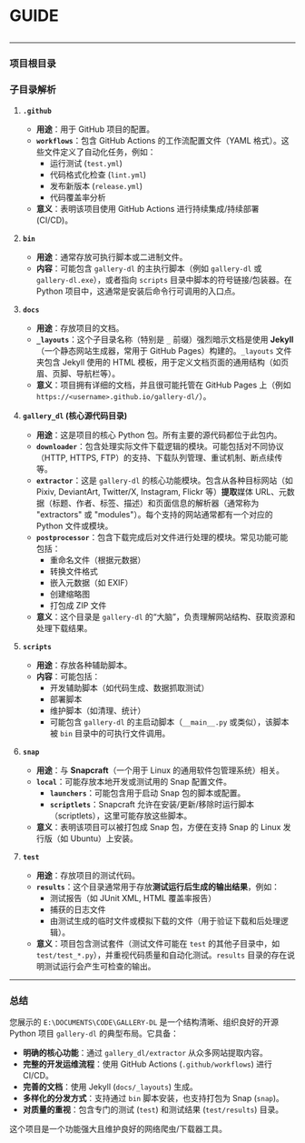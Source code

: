 # GUIDE

##

---

### **项目根目录**

### **子目录解析**

1. **`.github`**
    * **用途**：用于 GitHub 项目的配置。
    * **`workflows`**：包含 GitHub Actions 的工作流配置文件（YAML 格式）。这些文件定义了自动化任务，例如：
        * 运行测试 (`test.yml`)
        * 代码格式化检查 (`lint.yml`)
        * 发布新版本 (`release.yml`)
        * 代码覆盖率分析
    * **意义**：表明该项目使用 GitHub Actions 进行持续集成/持续部署 (CI/CD)。

2. **`bin`**
    * **用途**：通常存放可执行脚本或二进制文件。
    * **内容**：可能包含 `gallery-dl` 的主执行脚本（例如 `gallery-dl` 或 `gallery-dl.exe`），或者指向 `scripts` 目录中脚本的符号链接/包装器。在 Python 项目中，这通常是安装后命令行可调用的入口点。

3. **`docs`**
    * **用途**：存放项目的文档。
    * **`_layouts`**：这个子目录名称（特别是 `_` 前缀）强烈暗示文档是使用 **Jekyll**（一个静态网站生成器，常用于 GitHub Pages）构建的。`_layouts` 文件夹包含 Jekyll 使用的 HTML 模板，用于定义文档页面的通用结构（如页眉、页脚、导航栏等）。
    * **意义**：项目拥有详细的文档，并且很可能托管在 GitHub Pages 上（例如 `https://<username>.github.io/gallery-dl/`）。

4. **`gallery_dl` (核心源代码目录)**
    * **用途**：这是项目的核心 Python 包。所有主要的源代码都位于此包内。
    * **`downloader`**：包含处理实际文件下载逻辑的模块。可能包括对不同协议（HTTP, HTTPS, FTP）的支持、下载队列管理、重试机制、断点续传等。
    * **`extractor`**：这是 `gallery-dl` 的核心功能模块。包含从各种目标网站（如 Pixiv, DeviantArt, Twitter/X, Instagram, Flickr 等）**提取**媒体 URL、元数据（标题、作者、标签、描述）和页面信息的解析器（通常称为 "extractors" 或 "modules"）。每个支持的网站通常都有一个对应的 Python 文件或模块。
    * **`postprocessor`**：包含下载完成后对文件进行处理的模块。常见功能可能包括：
        * 重命名文件（根据元数据）
        * 转换文件格式
        * 嵌入元数据（如 EXIF）
        * 创建缩略图
        * 打包成 ZIP 文件
    * **意义**：这个目录是 `gallery-dl` 的“大脑”，负责理解网站结构、获取资源和处理下载结果。

5. **`scripts`**
    * **用途**：存放各种辅助脚本。
    * **内容**：可能包括：
        * 开发辅助脚本（如代码生成、数据抓取测试）
        * 部署脚本
        * 维护脚本（如清理、统计）
        * 可能包含 `gallery-dl` 的主启动脚本（`__main__.py` 或类似），该脚本被 `bin` 目录中的可执行文件调用。

6. **`snap`**
    * **用途**：与 **Snapcraft**（一个用于 Linux 的通用软件包管理系统）相关。
    * **`local`**：可能存放本地开发或测试用的 Snap 配置文件。
        * **`launchers`**：可能包含用于启动 Snap 包的脚本或配置。
        * **`scriptlets`**：Snapcraft 允许在安装/更新/移除时运行脚本（scriptlets），这里可能存放这些脚本。
    * **意义**：表明该项目可以被打包成 Snap 包，方便在支持 Snap 的 Linux 发行版（如 Ubuntu）上安装。

7. **`test`**
    * **用途**：存放项目的测试代码。
    * **`results`**：这个目录通常用于存放**测试运行后生成的输出结果**，例如：
        * 测试报告（如 JUnit XML, HTML 覆盖率报告）
        * 捕获的日志文件
        * 由测试生成的临时文件或模拟下载的文件（用于验证下载和后处理逻辑）。
    * **意义**：项目包含测试套件（测试文件可能在 `test` 的其他子目录中，如 `test/test_*.py`），并重视代码质量和自动化测试。`results` 目录的存在说明测试运行会产生可检查的输出。

---

### **总结**

您展示的 `E:\DOCUMENTS\CODE\GALLERY-DL` 是一个结构清晰、组织良好的开源 Python 项目 `gallery-dl` 的典型布局。它具备：

* **明确的核心功能**：通过 `gallery_dl/extractor` 从众多网站提取内容。
* **完整的开发运维流程**：使用 GitHub Actions (`.github/workflows`) 进行 CI/CD。
* **完善的文档**：使用 Jekyll (`docs/_layouts`) 生成。
* **多样化的分发方式**：支持通过 `bin` 脚本安装，也支持打包为 Snap (`snap`)。
* **对质量的重视**：包含专门的测试 (`test`) 和测试结果 (`test/results`) 目录。

这个项目是一个功能强大且维护良好的网络爬虫/下载器工具。
